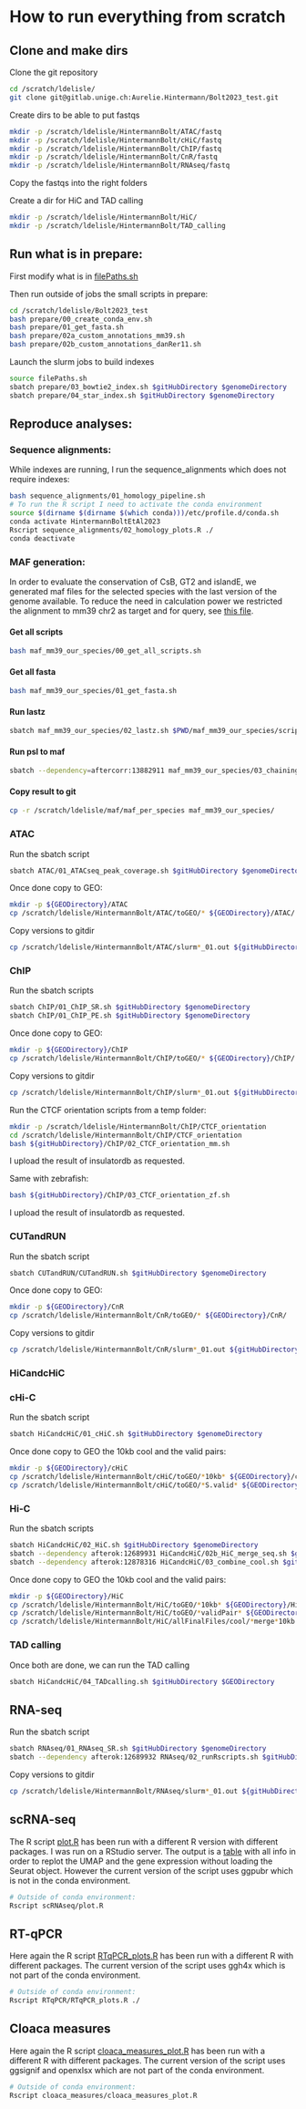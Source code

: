# How to run everything from scratch

## Clone and make dirs

Clone the git repository

```bash
cd /scratch/ldelisle/
git clone git@gitlab.unige.ch:Aurelie.Hintermann/Bolt2023_test.git
```

Create dirs to be able to put fastqs

```bash
mkdir -p /scratch/ldelisle/HintermannBolt/ATAC/fastq
mkdir -p /scratch/ldelisle/HintermannBolt/cHiC/fastq
mkdir -p /scratch/ldelisle/HintermannBolt/ChIP/fastq
mkdir -p /scratch/ldelisle/HintermannBolt/CnR/fastq
mkdir -p /scratch/ldelisle/HintermannBolt/RNAseq/fastq
```

Copy the fastqs into the right folders

Create a dir for HiC and TAD calling
```bash
mkdir -p /scratch/ldelisle/HintermannBolt/HiC/
mkdir -p /scratch/ldelisle/HintermannBolt/TAD_calling
```

## Run what is in prepare:

First modify what is in [filePaths.sh](./filePaths.sh)

Then run outside of jobs the small scripts in prepare:

```bash
cd /scratch/ldelisle/Bolt2023_test
bash prepare/00_create_conda_env.sh
bash prepare/01_get_fasta.sh
bash prepare/02a_custom_annotations_mm39.sh
bash prepare/02b_custom_annotations_danRer11.sh
```

Launch the slurm jobs to build indexes

```bash
source filePaths.sh
sbatch prepare/03_bowtie2_index.sh $gitHubDirectory $genomeDirectory
sbatch prepare/04_star_index.sh $gitHubDirectory $genomeDirectory
```

## Reproduce analyses:

### Sequence alignments:

While indexes are running, I run the sequence_alignments which does not require indexes:
```bash
bash sequence_alignments/01_homology_pipeline.sh
# To run the R script I need to activate the conda environment
source $(dirname $(dirname $(which conda)))/etc/profile.d/conda.sh
conda activate HintermannBoltEtAl2023
Rscript sequence_alignments/02_homology_plots.R ./
conda deactivate
```

### MAF generation:

In order to evaluate the conservation of CsB, GT2 and islandE, we generated maf files for the selected species with the last version of the genome available.
To reduce the need in calculation power we restricted the alignment to mm39 chr2 as target and for query, see [this file](./maf_mm39_our_species/genomes_chr_select.txt).

#### Get all scripts

```bash
bash maf_mm39_our_species/00_get_all_scripts.sh
```

#### Get all fasta

```bash
bash maf_mm39_our_species/01_get_fasta.sh
```

#### Run lastz

```bash
sbatch maf_mm39_our_species/02_lastz.sh $PWD/maf_mm39_our_species/scripts $PWD/maf_mm39_our_species/genomes.txt /scratch/ldelisle/maf/mm39/chr2.fa
```

#### Run psl to maf

```bash
sbatch --dependency=aftercorr:13882911 maf_mm39_our_species/03_chaining_netting_maffing.sh $PWD/maf_mm39_our_species/scripts $PWD/maf_mm39_our_species/genomes.txt /scratch/ldelisle/maf/mm39/chr2.fa
```

#### Copy result to git
```bash
cp -r /scratch/ldelisle/maf/maf_per_species maf_mm39_our_species/
```


### ATAC

Run the sbatch script
```bash
sbatch ATAC/01_ATACseq_peak_coverage.sh $gitHubDirectory $genomeDirectory
```

Once done copy to GEO:
```bash
mkdir -p ${GEODirectory}/ATAC
cp /scratch/ldelisle/HintermannBolt/ATAC/toGEO/* ${GEODirectory}/ATAC/
```

Copy versions to gitdir
```bash
cp /scratch/ldelisle/HintermannBolt/ATAC/slurm*_01.out ${gitHubDirectory}/ATAC/
```

### ChIP

Run the sbatch scripts
```bash
sbatch ChIP/01_ChIP_SR.sh $gitHubDirectory $genomeDirectory
sbatch ChIP/01_ChIP_PE.sh $gitHubDirectory $genomeDirectory
```

Once done copy to GEO:
```bash
mkdir -p ${GEODirectory}/ChIP
cp /scratch/ldelisle/HintermannBolt/ChIP/toGEO/* ${GEODirectory}/ChIP/
```

Copy versions to gitdir
```bash
cp /scratch/ldelisle/HintermannBolt/ChIP/slurm*_01.out ${gitHubDirectory}/ChIP/
```

Run the CTCF orientation scripts from a temp folder:
```bash
mkdir -p /scratch/ldelisle/HintermannBolt/ChIP/CTCF_orientation
cd /scratch/ldelisle/HintermannBolt/ChIP/CTCF_orientation
bash ${gitHubDirectory}/ChIP/02_CTCF_orientation_mm.sh
```
I upload the result of insulatordb as requested.

Same with zebrafish:
```bash
bash ${gitHubDirectory}/ChIP/03_CTCF_orientation_zf.sh
```
I upload the result of insulatordb as requested.

### CUTandRUN

Run the sbatch script
```bash
sbatch CUTandRUN/CUTandRUN.sh $gitHubDirectory $genomeDirectory
```

Once done copy to GEO:
```bash
mkdir -p ${GEODirectory}/CnR
cp /scratch/ldelisle/HintermannBolt/CnR/toGEO/* ${GEODirectory}/CnR/
```

Copy versions to gitdir
```bash
cp /scratch/ldelisle/HintermannBolt/CnR/slurm*_01.out ${gitHubDirectory}/CUTandRUN/
```

### HiCandcHiC

### cHi-C
Run the sbatch script
```bash
sbatch HiCandcHiC/01_cHiC.sh $gitHubDirectory $genomeDirectory
```

Once done copy to GEO the 10kb cool and the valid pairs:
```bash
mkdir -p ${GEODirectory}/cHiC
cp /scratch/ldelisle/HintermannBolt/cHiC/toGEO/*10kb* ${GEODirectory}/cHiC/
cp /scratch/ldelisle/HintermannBolt/cHiC/toGEO/*S.valid* ${GEODirectory}/cHiC/
```

### Hi-C
Run the sbatch scripts
```bash
sbatch HiCandcHiC/02_HiC.sh $gitHubDirectory $genomeDirectory
sbatch --dependency afterok:12689931 HiCandcHiC/02b_HiC_merge_seq.sh $gitHubDirectory $genomeDirectory
sbatch --dependency afterok:12878316 HiCandcHiC/03_combine_cool.sh $gitHubDirectory
```

Once done copy to GEO the 10kb cool and the valid pairs:
```bash
mkdir -p ${GEODirectory}/HiC
cp /scratch/ldelisle/HintermannBolt/HiC/toGEO/*10kb* ${GEODirectory}/HiC/
cp /scratch/ldelisle/HintermannBolt/HiC/toGEO/*validPair* ${GEODirectory}/HiC/
cp /scratch/ldelisle/HintermannBolt/HiC/allFinalFiles/cool/*merge*10kb.cool ${GEODirectory}/HiC/
```

### TAD calling

Once both are done, we can run the TAD calling
```bash
sbatch HiCandcHiC/04_TADcalling.sh $gitHubDirectory $GEODirectory
```

## RNA-seq

Run the sbatch script
```bash
sbatch RNAseq/01_RNAseq_SR.sh $gitHubDirectory $genomeDirectory
sbatch --dependency afterok:12689932 RNAseq/02_runRscripts.sh $gitHubDirectory $genomeDirectory
```
Copy versions to gitdir
```bash
cp /scratch/ldelisle/HintermannBolt/RNAseq/slurm*_01.out ${gitHubDirectory}/RNAseq/
```

## scRNA-seq

The R script [plot.R](./scRNAseq/plot.R) has been run with a different R version with different packages. I was run on a RStudio server.
The output is a [table](./scRNAseq/outputs/endoderm_infos.txt) with all info in order to replot the UMAP and the gene expression without loading the Seurat object.
However the current version of the script uses ggpubr which is not in the conda environment.

```bash
# Outside of conda environment:
Rscript scRNAseq/plot.R 
```

## RT-qPCR

Here again the R script [RTqPCR_plots.R](./RTqPCR/RTqPCR_plots.R) has been run with a different R with different packages. The current version of the script uses ggh4x which is not part of the conda environment.

```bash
# Outside of conda environment:
Rscript RTqPCR/RTqPCR_plots.R ./
```

## Cloaca measures

Here again the R script [cloaca_measures_plot.R](./cloaca_measures/cloaca_measures_plot.R) has been run with a different R with different packages. The current version of the script uses ggsignif and openxlsx which are not part of the conda environment.

```bash
# Outside of conda environment:
Rscript cloaca_measures/cloaca_measures_plot.R
```

